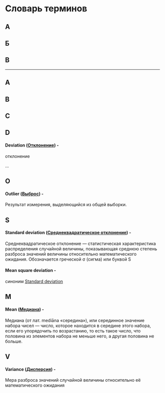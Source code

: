 # Словарь терминов

## А

## Б

## В

---

## A

## B

## C

## D

#### **Deviation** ([Отклонение](https://translate.yandex.com?text=deviation&source_lang=en&target_lang=ru)) -

отклонение

...

## O

#### **Outlier** ([Выброс](https://ru.wikipedia.org/wiki/Выброс_(статистика))) -

Результат измерения, выделяющийся из общей выборки.

## S

#### **Standard deviation** ([Среднеквадратическое отклонение](https://wiki.loginom.ru/articles/mean-square-deviation.html)) -

Среднеквадратическое отклонение — статистическая характеристика распределения случайной величины, показывающая среднюю
степень разброса значений величины относительно математического ожидания. Обозначается греческой σ (сигма) или буквой S

#### **Mean square deviation** -

синоним [Standard deviation](Словарь%20терминов.md#standard-deviation-среднеквадратическое-отклонение--)

## M

#### **Mean** ([Медиана](https://ru.wikipedia.org/wiki/Медиана_(статистика))) -

Медиана (от лат. mediāna «середина»), или серединное значение набора чисел — число, которое находится в середине
этого набора, если его упорядочить по возрастанию, то есть такое число, что половина из элементов набора не меньше него, а другая половина не больше.

## V

#### **Variance** ([Дисперсия](https://ru.wikipedia.org/wiki/Дисперсия_случайной_величины)) -

Мера разброса значений случайной величины относительно её математического ожидания
